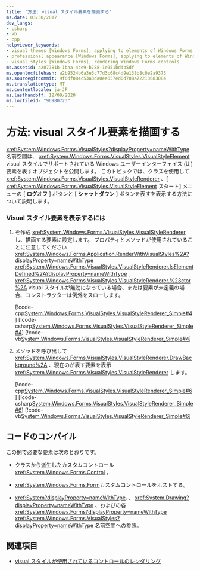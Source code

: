```yaml
---
title: '方法: visual スタイル要素を描画する'
ms.date: 03/30/2017
dev_langs:
- csharp
- vb
- cpp
helpviewer_keywords:
- visual themes [Windows Forms], applying to elements of Windows Forms applications
- professional appearance [Windows Forms], applying to elements of Windows Forms applications
- visual styles [Windows Forms], rendering Windows Forms controls
ms.assetid: a207781b-1baa-4ce9-b788-1e951bd4b5df
ms.openlocfilehash: a2b9524b6a3e3c77d3c68c4d9e138b8c0e2a9373
ms.sourcegitcommit: 9f6df084c53a3da0ea657ed0d708a72213683084
ms.translationtype: MT
ms.contentlocale: ja-JP
ms.lasthandoff: 12/09/2020
ms.locfileid: "96980723"
---
```

# <a name="how-to-render-a-visual-style-element"></a>方法: visual スタイル要素を描画する
<xref:System.Windows.Forms.VisualStyles?displayProperty=nameWithType>名前空間は、 <xref:System.Windows.Forms.VisualStyles.VisualStyleElement> visual スタイルでサポートされている Windows ユーザーインターフェイス (UI) 要素を表すオブジェクトを公開します。 このトピックでは、クラスを使用して <xref:System.Windows.Forms.VisualStyles.VisualStyleRenderer> 、[ <xref:System.Windows.Forms.VisualStyles.VisualStyleElement> スタート] メニューの [ **ログオフ** ] ボタンと [ **シャットダウン** ] ボタンを表すを表示する方法について説明します。  
  
### <a name="to-render-a-visual-style-element"></a>Visual スタイル要素を表示するには  
  
1. を作成 <xref:System.Windows.Forms.VisualStyles.VisualStyleRenderer> し、描画する要素に設定します。 プロパティとメソッドが使用されていることに注意してください <xref:System.Windows.Forms.Application.RenderWithVisualStyles%2A?displayProperty=nameWithType> <xref:System.Windows.Forms.VisualStyles.VisualStyleRenderer.IsElementDefined%2A?displayProperty=nameWithType> 。 <xref:System.Windows.Forms.VisualStyles.VisualStyleRenderer.%23ctor%2A> visual スタイルが無効になっている場合、または要素が未定義の場合、コンストラクターは例外をスローします。  
  
     [!code-cpp[System.Windows.Forms.VisualStyles.VisualStyleRenderer_Simple#4](~/samples/snippets/cpp/VS_Snippets_Winforms/System.Windows.Forms.VisualStyles.VisualStyleRenderer_Simple/cpp/form1.cpp#4)]
     [!code-csharp[System.Windows.Forms.VisualStyles.VisualStyleRenderer_Simple#4](~/samples/snippets/csharp/VS_Snippets_Winforms/System.Windows.Forms.VisualStyles.VisualStyleRenderer_Simple/CS/form1.cs#4)]
     [!code-vb[System.Windows.Forms.VisualStyles.VisualStyleRenderer_Simple#4](~/samples/snippets/visualbasic/VS_Snippets_Winforms/System.Windows.Forms.VisualStyles.VisualStyleRenderer_Simple/VB/form1.vb#4)]  
  
2. メソッドを呼び出して <xref:System.Windows.Forms.VisualStyles.VisualStyleRenderer.DrawBackground%2A> 、現在のが表す要素を表示 <xref:System.Windows.Forms.VisualStyles.VisualStyleRenderer> します。  
  
     [!code-cpp[System.Windows.Forms.VisualStyles.VisualStyleRenderer_Simple#6](~/samples/snippets/cpp/VS_Snippets_Winforms/System.Windows.Forms.VisualStyles.VisualStyleRenderer_Simple/cpp/form1.cpp#6)]
     [!code-csharp[System.Windows.Forms.VisualStyles.VisualStyleRenderer_Simple#6](~/samples/snippets/csharp/VS_Snippets_Winforms/System.Windows.Forms.VisualStyles.VisualStyleRenderer_Simple/CS/form1.cs#6)]
     [!code-vb[System.Windows.Forms.VisualStyles.VisualStyleRenderer_Simple#6](~/samples/snippets/visualbasic/VS_Snippets_Winforms/System.Windows.Forms.VisualStyles.VisualStyleRenderer_Simple/VB/form1.vb#6)]  
  
## <a name="compiling-the-code"></a>コードのコンパイル  
 この例で必要な要素は次のとおりです。  
  
- クラスから派生したカスタムコントロール <xref:System.Windows.Forms.Control> 。  
  
- <xref:System.Windows.Forms.Form>カスタムコントロールをホストする。  
  
- <xref:System?displayProperty=nameWithType>、、 <xref:System.Drawing?displayProperty=nameWithType> 、およびの各 <xref:System.Windows.Forms?displayProperty=nameWithType> <xref:System.Windows.Forms.VisualStyles?displayProperty=nameWithType> 名前空間への参照。  
  
## <a name="see-also"></a>関連項目

- [visual スタイルが使用されているコントロールのレンダリング](rendering-controls-with-visual-styles.md)
